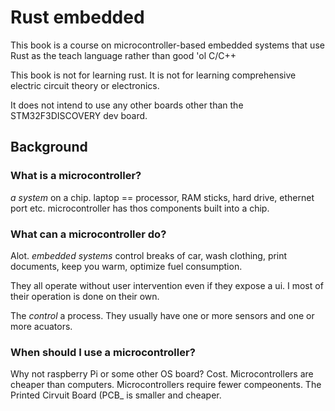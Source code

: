 # Rust embedded

This book is a course on microcontroller-based embedded systems that use Rust as the teach language rather than good 'ol C/C++

This book is not for learning rust.  It is not for learning comprehensive electric circuit theory or electronics.

It does not intend to use any other boards other than the STM32F3DISCOVERY dev board.

## Background

### What is a microcontroller?
_a system_ on a chip.
laptop == processor, RAM sticks, hard drive, ethernet port etc.
microcontroller has thos components built into a chip.

### What can a microcontroller do?

Alot.  _embedded systems_ control breaks of car, wash clothing, print documents, keep you warm, optimize fuel consumption.

They all operate without user intervention even if they expose a ui.  I most of their operation is done on their own.

The _control_ a process. They usually have one or more sensors and one or more acuators.

### When should I use a microcontroller?

Why not raspberry Pi or some other OS board?  Cost.  Microcontrollers are cheaper than computers.
Microcontrollers require fewer compeonents.  The Printed Cirvuit Board (PCB_ is smaller and cheaper.


